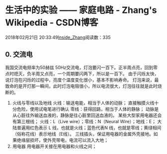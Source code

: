 
# 生活中的实验 —— 家庭电路 - Zhang's Wikipedia - CSDN博客


2018年02月21日 20:33:49[Inside_Zhang](https://me.csdn.net/lanchunhui)阅读数：335



## 0. 交流电
我国交流电频率为50赫兹
50Hz交流电，灯泡要闪一百下。正半周点亮，回到零点时熄灭，负半周又点亮，一个周期要闪两下，所以是一百下。
由于闪烁太快，说灯泡在闪烁的过程中，亮度个温度变化很小，基本不影响寿命。
灯泡来说，最致命的是开灯那一瞬间，此时灯泡电阻很小，所以电流很大，灯泡往往就是此时烧断的。
1. 火线与零线以及地线
火线：输送电能，相当于人体的动脉；
直接触摸火线十分危险，使用试电笔进行确认
零线：获得回路，相当于人体的静脉；
动脉是从心脏往外输送血液的，静脉是往心脏里回送血液的。
某些大型家用电器还会有第三根线；
火线：L（Live wire）；零线：N（Neural Wire）；地线：E；
大陆普遍用红色表示 L  线，也就是火线；蓝色代表N 线，也就是零线；黄绿相间（俗称花线）表示地线（E线）。
三线插头，保证用电器的金属外壳接地。如果绝缘层损坏，使外壳带电，电流可以流入大地；
2. 用电器
用电器开关接在用电器和火线之间；

